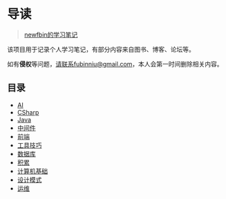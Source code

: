 #  导读

> [newfbin的学习笔记](/study/README)

该项目用于记录个人学习笔记，有部分内容来自图书、博客、论坛等。

如有**侵权**等问题，请联系fubinniu@gmail.com，本人会第一时间删除相关内容。

## 目录

*  [AI](/study/AI/README)
*  [CSharp](/study/CSharp/README)
*  [Java](/study/Java/README)
*  [中间件](/study/中间件/README)
*  [前端](/study/前端/README)
*  [工具技巧](/study/工具技巧/README)
*  [数据库](/study/数据库/README)
*  [积累](/study/积累/README)
*  [计算机基础](/study/计算机基础/README)
*  [设计模式](/study/设计模式/README)
*  [运维](/study/运维/README)